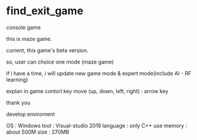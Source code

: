 # find_exit_game
console game

this is maze game.

current, this game's beta version.

so, user can choice one mode (maze game)

if i have a time, i will update new game mode & expert mode(include AI - RF learning)

explan in game contorl key
move (up, down, left, right) : arrow key

thank you


develop enviroment

OS : Windows
tool : Visual-studio 2019
language : only C++
use memory : about 500M
size : 270MB
